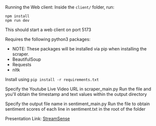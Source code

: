 Running the Web client:
Inside the `client/` folder, run:

`npm install` <br />
`npm run dev`

This should start a web client on port 5173


Requires the following python3 packages:
  - NOTE: These packages will be installed via pip when installing the scraper.
  - BeautifulSoup
  - Requests
  - nltk

Install using `pip install -r requirements.txt`

Specify the Youtube Live Video URL in scraper_main.py
Run the file and you'll obtain the timestamp and text values within the output directory

Specify the output file name in sentiment_main.py
Run the file to obtain sentiment scores of each line in sentiment.txt in the root of the folder
  
Presentation Link: [StreamSense](https://pitch.com/v/streamsense-635s4g)
